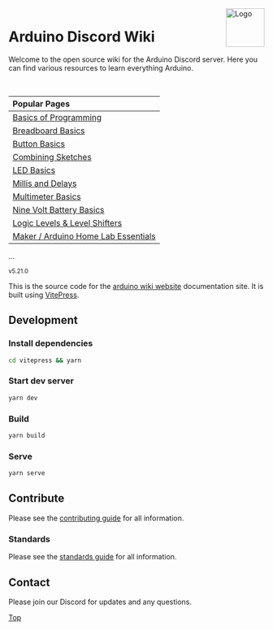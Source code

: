 <img src="./vitepress/docs/src/pages/public/logo/arduino_logo.gif" alt="Logo" align="right" height="76"/>

# Arduino Discord Wiki

Welcome to the open source wiki for the Arduino Discord server. Here you can find various resources to learn everything Arduino.

<br>

|   Popular Pages                                    |
| :------------------------------------------------- |
| [Basics of Programming](./vitepress/docs/src/pages/gettingStarted/basicsOfProgramming.md)  |
| [Breadboard Basics](./vitepress/docs/src/pages/hardwareGuides/breadBoard.md)              |
| [Button Basics](./vitepress/docs/src/pages/hardwareGuides/buttons.md)                     |
| [Combining Sketches](./vitepress/docs/src/pages/codeGuides/combiningSketches.md)          |
| [LED Basics](./vitepress/docs/src/pages/hardwareGuides/ledResistors.md)                   |
| [Millis and Delays](./vitepress/docs/src/pages/codeGuides/millisVsDelay.md)               |
| [Multimeter Basics](./vitepress/docs/src/pages/hardwareGuides/multimeter.md)              |
| [Nine Volt Battery Basics](./vitepress/docs/src/pages/hardwareGuides/nineVolts.md)        |
| [Logic Levels & Level Shifters](./vitepress/docs/src/pages/hardwareGuides/logiclevel.md)  |
| [Maker / Arduino Home Lab Essentials](./vitepress/docs/src/pages/gettingStarted/labsupplys.md)  |

...

<sub>v5.21.0</sub>

This is the source code for the [arduino wiki website](https://wiki.arduinodiscord.cc) documentation site. It is built using [VitePress](https://vitepress.vuejs.org/).

## Development

### Install dependencies

```bash
cd vitepress && yarn
```

### Start dev server

```bash
yarn dev
```

### Build

```bash
yarn build
```

### Serve

```bash
yarn serve
```

## Contribute

Please see the [contributing guide](./CONTRIBUTING.md) for all information.

### Standards

Please see the [standards guide](./STANDARDS.md) for all information.

## Contact

Please join our Discord for updates and any questions.

<!-- [![Discord](https://discord.com/api/guilds/946212245187199026/widget.png?style=banner3)](https://discord.gg/kkXYbVykZX) -->

[Top](#arduino-discord-wiki)
